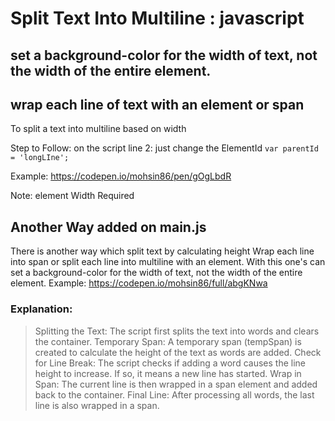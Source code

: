# Split Text Into Multiline : javascript
## set a background-color for the width of text, not the width of the entire element.
## wrap each line of text with an element or span
To split a text into multiline based on width

Step to Follow:
on the script line 2: just change the ElementId
`var parentId = 'longLIne';`



Example: https://codepen.io/mohsin86/pen/gOgLbdR

Note:  element Width Required

## Another Way added on main.js
There is another way which split text by calculating height
Wrap each line into span or split each line into multiline with an element.
With this one's can set a background-color for the width of text, not the width of the entire element.
Example: https://codepen.io/mohsin86/full/abgKNwa

### Explanation:
> Splitting the Text: The script first splits the text into words and clears the container.
> Temporary Span: A temporary span (tempSpan) is created to calculate the height of the text as words are added.
> Check for Line Break: The script checks if adding a word causes the line height to increase. If so, it means a new line has started.
> Wrap in Span: The current line is then wrapped in a span element and added back to the container.
> Final Line: After processing all words, the last line is also wrapped in a span.
